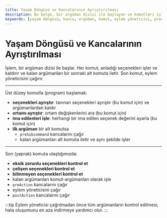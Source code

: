 ```yaml
---
title: Yaşam Döngüsü ve Kancalarının Ayrıştırılması
description: Bu belge, bir argüman dizisi ile başlayan ve komutları işleyen bir sürecin ayrıntılarını sunmaktadır. İşlemler, alt komutlar aracılığıyla gerçekleştirilirken, son komut eylem yöneticisini çağırır. 
keywords: [yaşam döngüsü, kanca, argüman, komut, eylem yöneticisi, program, seçenek]
---
```


# Yaşam Döngüsü ve Kancalarının Ayrıştırılması

İşlem, bir argüman dizisi ile başlar. Her komut, anladığı seçenekleri işler ve kaldırır ve kalan argümanları bir sonraki alt komuta iletir. Son komut, eylem yöneticisini çağırır.

---

Üst düzey komutla (program) başlamak:

- **seçenekleri ayrıştır**: tanınan seçenekleri ayrıştır (bu komut için) ve argümanlardan kaldır
- **ortamı ayrıştır**: ortam değişkenlerini ara (bu komut için)
- **ima edilenleri işle**: herhangi bir ima edilen seçenek değerini ayarla (bu komut için)
- **ilk argüman** bir alt komutsa
    - `preSubcommand` kancalarını çağır
    - kalan argümanları alt komuta iletir ve aynı şekilde işler

---

Son (yaprak) komuta ulaştığımızda:

- **eksik zorunlu seçenekleri kontrol et**
- **çelişen seçenekleri kontrol et**
- **bilinmeyen seçenekleri kontrol et**
- kalan argümanları komut-argümanları olarak işle
- `preAction` kancalarını çağır
- eylem yöneticisini çağır
- `postAction` kancalarını çağır

:::tip
Eylem yöneticisi çağrılmadan önce tüm argümanların kontrol edilmesi, hata oluşumunu en aza indirmeye yardımcı olur.
:::